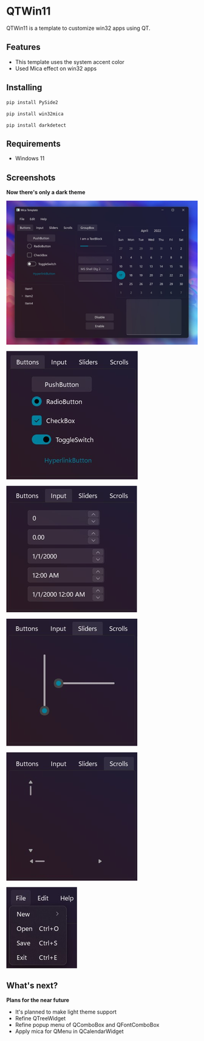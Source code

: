 # QTWin11
QTWin11 is a template to customize win32 apps using QT.

## Features
- This template uses the system accent color
- Used Mica effect on win32 apps 

## Installing
```pwsh
pip install PySide2
```
```pwsh
pip install win32mica
```
```pwsh
pip install darkdetect
```
## Requirements
- Windows 11

## Screenshots
**Now there's only a dark theme**

![Screenshot 1](screenshots/1.jpg)

![Screenshot 2](screenshots/2.jpg)

![Screenshot 3](screenshots/3.jpg)

![Screenshot 1](screenshots/4.jpg)

![Screenshot 2](screenshots/5.jpg)

![Screenshot 3](screenshots/6.jpg)

## What's next?
**Plans for the near future**
- It's planned to make light theme support
- Refine QTreeWidget
- Refine popup menu of QComboBox and QFontComboBox
- Apply mica for QMenu in QCalendarWidget
